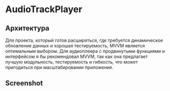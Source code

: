 # AudioTrackPlayer
## Архитектура
Для проекта, который готов расширяться, где требуется динамическое обновление данных и хорошая тестируемость, MVVM является оптимальным выбором. Для аудиоплеера с продвинутыми функциями и интерфейсом я бы рекомендовал MVVM, так как она предлагает лучшую модульность, тестируемость и гибкость, что может пригодиться при масштабировании приложения.
## Screenshot
